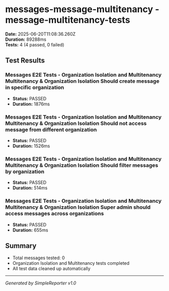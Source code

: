 # messages-message-multitenancy - message-multitenancy-tests

**Date:** 2025-06-20T11:08:36.260Z  
**Duration:** 89288ms  
**Tests:** 4 (4 passed, 0 failed)

## Test Results


### Messages E2E Tests - Organization Isolation and Multitenancy Multitenancy & Organization Isolation Should create message in specific organization
- **Status:** PASSED
- **Duration:** 1876ms



### Messages E2E Tests - Organization Isolation and Multitenancy Multitenancy & Organization Isolation Should not access message from different organization
- **Status:** PASSED
- **Duration:** 1526ms



### Messages E2E Tests - Organization Isolation and Multitenancy Multitenancy & Organization Isolation Should filter messages by organization
- **Status:** PASSED
- **Duration:** 514ms



### Messages E2E Tests - Organization Isolation and Multitenancy Multitenancy & Organization Isolation Super admin should access messages across organizations
- **Status:** PASSED
- **Duration:** 655ms



## Summary

- Total messages tested: 0
- Organization Isolation and Multitenancy tests completed
- All test data cleaned up automatically

---
*Generated by SimpleReporter v1.0*
